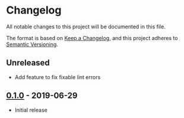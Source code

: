 # Changelog

All notable changes to this project will be documented in this file.

The format is based on [Keep a Changelog](https://keepachangelog.com/en/1.0.0/),
and this project adheres to [Semantic Versioning](https://semver.org/spec/v2.0.0.html).

## Unreleased

*   Add feature to fix fixable lint errors

## [0.1.0](https://github.com/metonym/posthtml-lint/releases/tag/0.1.0) - 2019-06-29

*   Initial release
